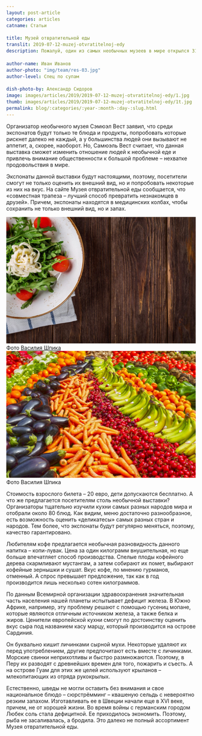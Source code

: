 ```yaml
---
layout: post-article
categories: articles
catname: Статьи

title: Музей отвратительной еды
translit: 2019-07-12-muzej-otvratitelnoj-edy
description: Пожалуй, один из самых необычных музеев в мире открылся 31 октября 2018 года в шведском городе Мальме. В настоящее время это единственный музей такого рода, причем, правильнее его будет называть не музеем, а выставкой, так как работать он будет всего три месяца – с конца октября до конца января следующего года.

author-name: Иван Иванов
author-photo: "img/team/res-03.jpg"
author-level: Спец по супам

dish-photo-by: Александр Сидоров
image: images/articles/2019/2019-07-12-muzej-otvratitelnoj-edy/1.jpg
thumb: images/articles/2019/2019-07-12-muzej-otvratitelnoj-edy/1t.jpg
permalink: blog/:categories/:year-:month-:day-:slug.html
---
```

Организатор необычного музея Сэмюэл Вест заявил, что среди экспонатов будут только те блюда и продукты, попробовать которые рискнет далеко не каждый, а у большинства людей они вызывают не аппетит, а, скорее, наоборот. Но, Самюэль Вест считает, что данная выставка сможет изменить отношение людей к необычной еде и привлечь внимание общественности к большой проблеме – нехватке продовольствия в мире. 

Экспонаты данной выставки будут настоящими, поэтому, посетители смогут не только оценить их внешний вид, но и попробовать некоторые из них на вкус. На сайте Музея отвратительной еды сообщается, что «совместная трапеза – лучший способ превратить незнакомцев в друзей». Причем, экспонаты находятся в медицинских колбах, чтобы сохранить не только внешний вид, но и запах. 

<div class="row">
	<div class="col-6">
		<img src="img\articles\img-article-003_.jpg" alt="">
		<figcaption>Фото <a href="#">Василия Шпика</a></figcaption>
	</div>
	<div class="col-6">
		<img src="img\articles\img-article-008_.jpg" alt="">
		<figcaption>Фото Василия Шпика</figcaption>
	</div>
</div>

Стоимость взрослого билета – 20 евро, дети допускаются бесплатно. А что же предлагается посетителям столь необычной выставки? Организаторы тщательно изучили кухни самых разных народов мира и отобрали около 80 блюд. Как видим, меню достаточно разнообразное, есть возможность оценить «деликатесы» самых разных стран и народов. Тем более, что экспонаты будут регулярно меняться, поэтому, качество гарантировано. 

Любителям кофе предлагается необычная разновидность данного напитка – копи-лувак. Цена за один килограмм внушительная, но еще больше впечатляет способ производства. Спелые плоды кофейного дерева скармливают мустангам, а затем собирают их помет, выбирают кофейные зернышки и сушат. Вкус кофе, по мнению гурманов, отменный. А спрос превышает предложение, так как в год производится лишь несколько сотен килограммов. 

По данным Всемирной организации здравоохранения значительная часть населения нашей планеты испытывает дефицит железа. В Южно Африке, например, эту проблему решают с помощью гусениц мопане, которые являются отличным источником железа, а также белка и жиров. Ценители европейской кухни смогут по достоинству оценить вкус сыра под названием касу марцу, который производится на острове Сардиния. 

Он буквально кишит личинками сырной мухи. Некоторые удаляют их перед употреблением, другие предпочитают есть вместе с личинками. Морские свинки неприхотливы и быстро размножаются. Поэтому, в Перу их разводят с древнейших времен для того, пожарить и съесть. А на острове Гуам для этих же целей используют крыланов – млекопитающих из отряда рукокрылых. 

Естественно, шведы не могли оставить без внимания и свое национальное блюдо – сюрстрёмминг – квашеную сельдь с невероятно резким запахом. Изготавливать ее в Швеции начали еще в XVI веке, причем, не от хорошей жизни. Во время войны с германским городом Любек соль стала дефицитной. Ее приходилось экономить. Поэтому, рыба не засаливалась, а бродила. Это далеко не полный ассортимент Музея отвратительной еды.